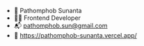 - 👋 Pathomphob Sunanta
- 👨‍💻 Frontend Developer
- 📬 pathomphob.sun@gmail.com
- 🚀 https://pathomphob-sunanta.vercel.app/

<!--
**bbun0639/bbun0639** is a ✨ _special_ ✨ repository because its `README.md` (this file) appears on your GitHub profile.

Here are some ideas to get you started:

- 🔭 I’m currently working on ...
- 🌱 I’m currently learning ...
- 👯 I’m looking to collaborate on ...
- 🤔 I’m looking for help with ...
- 💬 Ask me about ...
- 📫 How to reach me: ...
- 😄 Pronouns: ...
- ⚡ Fun fact: ...
-->
